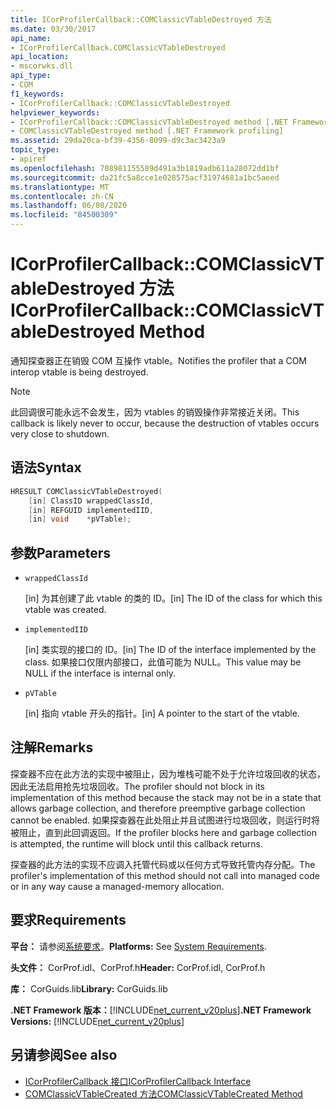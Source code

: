 ```yaml
---
title: ICorProfilerCallback::COMClassicVTableDestroyed 方法
ms.date: 03/30/2017
api_name:
- ICorProfilerCallback.COMClassicVTableDestroyed
api_location:
- mscorwks.dll
api_type:
- COM
f1_keywords:
- ICorProfilerCallback::COMClassicVTableDestroyed
helpviewer_keywords:
- ICorProfilerCallback::COMClassicVTableDestroyed method [.NET Framework profiling]
- COMClassicVTableDestroyed method [.NET Framework profiling]
ms.assetid: 29da20ca-bf39-4356-8099-d9c3ac3423a9
topic_type:
- apiref
ms.openlocfilehash: 708981155589d491a3b1819adb611a28072dd1bf
ms.sourcegitcommit: da21fc5a8cce1e028575acf31974681a1bc5aeed
ms.translationtype: MT
ms.contentlocale: zh-CN
ms.lasthandoff: 06/08/2020
ms.locfileid: "84500309"
---
```

# <a name="icorprofilercallbackcomclassicvtabledestroyed-method"></a><span data-ttu-id="1e5d9-102">ICorProfilerCallback::COMClassicVTableDestroyed 方法</span><span class="sxs-lookup"><span data-stu-id="1e5d9-102">ICorProfilerCallback::COMClassicVTableDestroyed Method</span></span>
<span data-ttu-id="1e5d9-103">通知探查器正在销毁 COM 互操作 vtable。</span><span class="sxs-lookup"><span data-stu-id="1e5d9-103">Notifies the profiler that a COM interop vtable is being destroyed.</span></span>  
  
> [!NOTE]
> <span data-ttu-id="1e5d9-104">此回调很可能永远不会发生，因为 vtables 的销毁操作非常接近关闭。</span><span class="sxs-lookup"><span data-stu-id="1e5d9-104">This callback is likely never to occur, because the destruction of vtables occurs very close to shutdown.</span></span>  
  
## <a name="syntax"></a><span data-ttu-id="1e5d9-105">语法</span><span class="sxs-lookup"><span data-stu-id="1e5d9-105">Syntax</span></span>  
  
```cpp  
HRESULT COMClassicVTableDestroyed(  
    [in] ClassID wrappedClassId,  
    [in] REFGUID implementedIID,  
    [in] void    *pVTable);  
```  
  
## <a name="parameters"></a><span data-ttu-id="1e5d9-106">参数</span><span class="sxs-lookup"><span data-stu-id="1e5d9-106">Parameters</span></span>

- `wrappedClassId`

  <span data-ttu-id="1e5d9-107">\[in] 为其创建了此 vtable 的类的 ID。</span><span class="sxs-lookup"><span data-stu-id="1e5d9-107">\[in] The ID of the class for which this vtable was created.</span></span>

- `implementedIID`

  <span data-ttu-id="1e5d9-108">\[in] 类实现的接口的 ID。</span><span class="sxs-lookup"><span data-stu-id="1e5d9-108">\[in] The ID of the interface implemented by the class.</span></span> <span data-ttu-id="1e5d9-109">如果接口仅限内部接口，此值可能为 NULL。</span><span class="sxs-lookup"><span data-stu-id="1e5d9-109">This value may be NULL if the interface is internal only.</span></span>

- `pVTable`

  <span data-ttu-id="1e5d9-110">\[in] 指向 vtable 开头的指针。</span><span class="sxs-lookup"><span data-stu-id="1e5d9-110">\[in] A pointer to the start of the vtable.</span></span>

## <a name="remarks"></a><span data-ttu-id="1e5d9-111">注解</span><span class="sxs-lookup"><span data-stu-id="1e5d9-111">Remarks</span></span>  
 <span data-ttu-id="1e5d9-112">探查器不应在此方法的实现中被阻止，因为堆栈可能不处于允许垃圾回收的状态，因此无法启用抢先垃圾回收。</span><span class="sxs-lookup"><span data-stu-id="1e5d9-112">The profiler should not block in its implementation of this method because the stack may not be in a state that allows garbage collection, and therefore preemptive garbage collection cannot be enabled.</span></span> <span data-ttu-id="1e5d9-113">如果探查器在此处阻止并且试图进行垃圾回收，则运行时将被阻止，直到此回调返回。</span><span class="sxs-lookup"><span data-stu-id="1e5d9-113">If the profiler blocks here and garbage collection is attempted, the runtime will block until this callback returns.</span></span>  
  
 <span data-ttu-id="1e5d9-114">探查器的此方法的实现不应调入托管代码或以任何方式导致托管内存分配。</span><span class="sxs-lookup"><span data-stu-id="1e5d9-114">The profiler's implementation of this method should not call into managed code or in any way cause a managed-memory allocation.</span></span>  
  
## <a name="requirements"></a><span data-ttu-id="1e5d9-115">要求</span><span class="sxs-lookup"><span data-stu-id="1e5d9-115">Requirements</span></span>  
 <span data-ttu-id="1e5d9-116">**平台：** 请参阅[系统要求](../../get-started/system-requirements.md)。</span><span class="sxs-lookup"><span data-stu-id="1e5d9-116">**Platforms:** See [System Requirements](../../get-started/system-requirements.md).</span></span>  
  
 <span data-ttu-id="1e5d9-117">**头文件：** CorProf.idl、CorProf.h</span><span class="sxs-lookup"><span data-stu-id="1e5d9-117">**Header:** CorProf.idl, CorProf.h</span></span>  
  
 <span data-ttu-id="1e5d9-118">**库：** CorGuids.lib</span><span class="sxs-lookup"><span data-stu-id="1e5d9-118">**Library:** CorGuids.lib</span></span>  
  
 <span data-ttu-id="1e5d9-119">**.NET Framework 版本：**[!INCLUDE[net_current_v20plus](../../../../includes/net-current-v20plus-md.md)]</span><span class="sxs-lookup"><span data-stu-id="1e5d9-119">**.NET Framework Versions:** [!INCLUDE[net_current_v20plus](../../../../includes/net-current-v20plus-md.md)]</span></span>  
  
## <a name="see-also"></a><span data-ttu-id="1e5d9-120">另请参阅</span><span class="sxs-lookup"><span data-stu-id="1e5d9-120">See also</span></span>

- [<span data-ttu-id="1e5d9-121">ICorProfilerCallback 接口</span><span class="sxs-lookup"><span data-stu-id="1e5d9-121">ICorProfilerCallback Interface</span></span>](icorprofilercallback-interface.md)
- [<span data-ttu-id="1e5d9-122">COMClassicVTableCreated 方法</span><span class="sxs-lookup"><span data-stu-id="1e5d9-122">COMClassicVTableCreated Method</span></span>](icorprofilercallback-comclassicvtablecreated-method.md)
